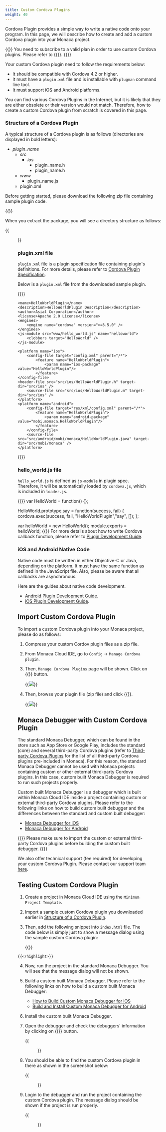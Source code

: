```yaml
---
title: Custom Cordova Plugins
weight: 40
---
```


Cordova Plugin provides a simple way to write a native code onto your
program. In this page, we will describe how to create and add a custom
Cordova plugin into your Monaca project.

{{<note>}}
    You need to subscribe to a valid plan in order to use custom Cordova plugins. Please refer to 
    {{<link href="https://monaca.mobi/en/pricing" title="Monaca Subscription Plans">}}.
{{</note>}}

Your custom Cordova plugin need to follow the requirements below:

-   It should be compatible with Cordova 4.2 or higher.
-   It must have a `plugin.xml` file and is installable with `plugman`
    command line tool.
-   It must support iOS and Android platforms.

You can find various Cordova Plugins in the Internet, but it is likely
that they are either obsolete or their version would not match.
Therefore, how to create a custom Cordova plugin from scratch is covered
in this page.

###  Structure of a Cordova Plugin

A typical structure of a Cordova plugin is as follows (directories are
displayed in bold letters):

- *plugin_name*
    - *src*
        - *ios*
            - plugin_name.h
            - plugin_name.h
    - *www*
        - plugin_name.js
    - plugin.xml

Before getting started, please download the following zip file
containing sample plugin code.

{{<download  href="/download/cordova_plugin_sample.zip" title="Sample Cordova Plugin">}}


When you extract the package, you will see a directory structure as
follows:

{{<figure src="/images/monaca_ide/manual/dependencies/custom_cordova_plugin/1.png">}}


### plugin.xml file

`plugin.xml` file is a plugin specification file containing plugin's
definitions. For more details, please refer to [Cordova Plugin
Specification](http://cordova.apache.org/docs/en/latest/plugin_ref/spec.html).

Below is a `plugin.xml` file from the downloaded sample plugin.

{{<highlight xml>}}
<?xml version="1.0" encoding="UTF-8"?>
<plugin xmlns="http://apache.org/cordova/ns/plugins/1.0"
  id="jp.co.asial.helloworld"
  version="0.0.1">

    <name>HelloWorldPlugin</name>
    <description>HelloWorldPlugin Description</description>
    <author>Asial Corporation</author>
    <license>Apache 2.0 License</license>
    <engines>
        <engine name="cordova" version=">=3.5.0" />
    </engines>
    <js-module src="www/hello_world.js" name="helloworld">
        <clobbers target="HelloWorld" />
    </js-module>

    <platform name="ios">
        <config-file target="config.xml" parent="/*">
            <feature name="HelloWorldPlugin">
                <param name="ios-package" value="HelloWorldPlugin"/>
            </feature>
    </config-file>
    <header-file src="src/ios/HelloWorldPlugin.h" target-dir="src/ios" />
        <source-file src="src/ios/HelloWorldPlugin.m" target-dir="src/ios" />
    </platform>
    <platform name="android">
        <config-file target="res/xml/config.xml" parent="/*">
            <feature name="HelloWorldPlugin">
                <param name="android-package" value="mobi.monaca.HelloWorldPlugin"/>
            </feature>
        </config-file>
        <source-file src="src/android/mobi/monaca/HelloWorldPlugin.java" target-dir="src/mobi/monaca" />
    </platform>

</plugin>
{{</highlight>}}

### hello_world.js file

`hello_world.js` is defined as `js-module` in plugin spec. Therefore, it
will be automatically loaded by `cordova.js`, which is included in
`loader.js`.

{{<highlight javascript>}}
var HelloWorld = function() {};

HelloWorld.prototype.say = function(success, fail) {
    cordova.exec(success, fail, "HelloWorldPlugin","say", []);
};

var helloWorld = new HelloWorld();
module.exports = helloWorld;
{{</highlight>}}
For more details about how to write Cordova callback function, please
refer to [Plugin Development
Guide](http://cordova.apache.org/docs/en/latest/guide/hybrid/plugins/index.html).

### iOS and Android Native Code

Native code must be written in either Objective-C or Java, depending on
the platform. It must have the same function as defined in the
JavaScript file. Also, please be aware that all callbacks are
asynchronous.

Here are the guides about native code development.

-   [Android Plugin Development
    Guide](http://cordova.apache.org/docs/en/latest/guide/platforms/android/plugin.html).
-   [iOS Plugin Development
    Guide](http://cordova.apache.org/docs/en/latest/guide/platforms/ios/plugin.html).

##  Import Custom Cordova Plugin

To import a custom Cordova plugin into your Monaca project, please do as
follows:

1.  Compress your custom Cordov plugin files as a zip file.
2.  From Monaca Cloud IDE, go to `Config` &rarr; `Manage Cordova plugin`.
3.  Then, `Manage Cordova Plugins` page will be shown. Click on {{<guilabel name="Import Cordova Plugin">}} button.

    {{<img src="/images/monaca_ide/manual/dependencies/custom_cordova_plugin/2.png">}}

4.  Then, browse your plugin file (zip file) and click {{<guilabel name="Import">}}.

    {{<img src="/images/monaca_ide/manual/dependencies/custom_cordova_plugin/3.png">}}

##  Monaca Debugger with Custom Cordova Plugin

The standard Monaca Debugger, which can be found in the store such as
App Store or Google Play, includes the standard (core) and several
third-party Cordova plugins (refer to [Third-party Cordova Plugins](/en/reference/third_party_phonegap/) for
the list of all third-party Cordova plugins pre-included in Monaca). For
this reason, the standard Monaca Debugger cannot be used with Monaca
projects containing custom or other external third-party Cordova
plugins. In this case, custom built Monaca Debugger is required to run
such projects properly.

Custom built Monaca Debugger is a debugger which is built within Monaca
Cloud IDE inside a project containing custom or external third-party
Cordova plugins. Please refer to the following links on how to build
custom built debugger and the differences between the standard and
custom built debugger:

- [Monaca Debugger for iOS](/en/debugger/manual/installation/debugger_ios/)
- [Monaca Debugger for Android](/en/debugger/manual/installation/debugger_android/)

{{<note>}}
    Please make sure to import the custom or external third-party Cordova plugins before building the custom built debugger.
{{</note>}}

We also offer technical support (fee required) for developing your
custom Cordova Plugin. Please contact our support team
[here](https://monaca.mobi/en/support/index).

## Testing Custom Cordova Plugin

1.  Create a project in Monaca Cloud IDE using the `Minimum Project Template`.
2.  Import a sample custom Cordova plugin you downloaded earlier in [Structure of a Cordova Plugin](#plugin-structure).
3.  Then, add the following snippet into `index.html` file. The code below
    is simply just to show a message dialog using the sample custom
    Cordova plugin:

    {{<highlight javascript>}}
<script>
    document.addEventListener("deviceready", onDeviceReady, false);
    function onDeviceReady() {
        window.HelloWorld.say(
            function(result) { alert( "success: " + result ); },
            function(error) { alert( "error: " + error ); }
        );
    }
</script>
    {{</highlight>}}

4.  Now, run the project in the standard Monaca Debugger. You will see
    that the message dialog will not be shown.
5.  Build a custom built Monaca Debugger. Please refer to the following
    links on how to build a custom built Monaca Debugger:

    - [How to Build Custom Monaca Debugger for iOS](/en/debugger/manual/installation/debugger_ios/#custom-debugger-ios)
    - [Build and Install Custom Monaca Debugger for Android](/en/debugger/manual/installation/debugger_android/#custom-debugger-android)

6.  Install the custom built Monaca Debugger.
7.  Open the debugger and check the debuggers' information by clicking
    on {{<guilabel name="About this debugger">}} button.

    {{<figure src="/images/monaca_ide/manual/dependencies/custom_cordova_plugin/4.png" width="350">}}

8.  You should be able to find the custom Cordova plugin in there as
    shown in the screenshot below:

    {{<figure src="/images/monaca_ide/manual/dependencies/custom_cordova_plugin/5.png" width="350">}}

9.  Login to the debugger and run the project containing the custom
    Cordova plugin. The message dialog should be shown if the project is
    run properly.

    {{<figure src="/images/monaca_ide/manual/dependencies/custom_cordova_plugin/6.png" width="350">}}

